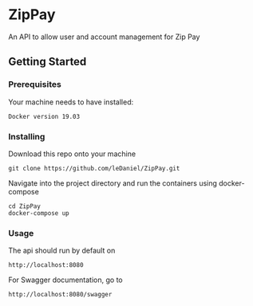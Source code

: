 # ZipPay

An API to allow user and account management for Zip Pay

## Getting Started

### Prerequisites

Your machine needs to have installed:

```
Docker version 19.03
```

### Installing

Download this repo onto your machine

```
git clone https://github.com/leDaniel/ZipPay.git
```

Navigate into the project directory and run the containers using docker-compose

```
cd ZipPay
docker-compose up
```

### Usage

The api should run by default on 

```
http://localhost:8080
```

For Swagger documentation, go to


```
http://localhost:8080/swagger
```


